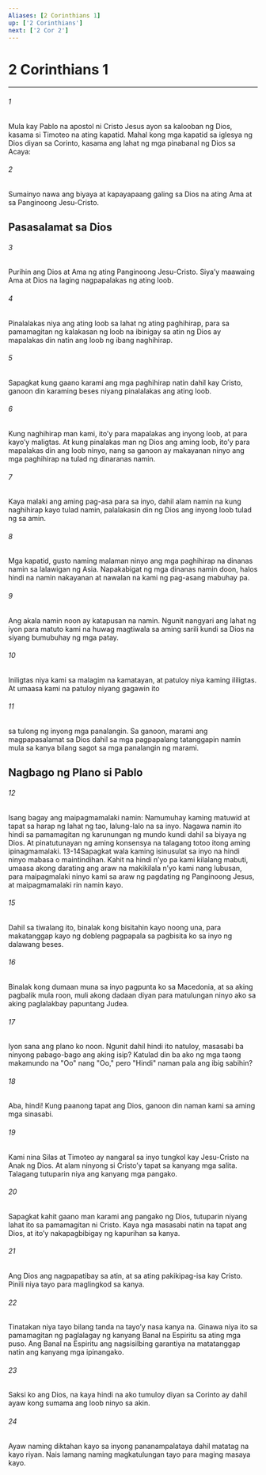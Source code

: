 ```yaml
---
Aliases: [2 Corinthians 1]
up: ['2 Corinthians']
next: ['2 Cor 2']
---
```

# 2 Corinthians 1

***






















###### 1 










Mula kay Pablo na apostol ni Cristo Jesus ayon sa kalooban ng Dios, kasama si Timoteo na ating kapatid. Mahal kong mga kapatid sa iglesya ng Dios diyan sa Corinto, kasama ang lahat ng mga pinabanal ng Dios sa Acaya: 





















###### 2 










Sumainyo nawa ang biyaya at kapayapaang galing sa Dios na ating Ama at sa Panginoong Jesu-Cristo.

## Pasasalamat sa Dios 





















###### 3 










Purihin ang Dios at Ama ng ating Panginoong Jesu-Cristo. Siyaʼy maawaing Ama at Dios na laging nagpapalakas ng ating loob. 





















###### 4 










Pinalalakas niya ang ating loob sa lahat ng ating paghihirap, para sa pamamagitan ng kalakasan ng loob na ibinigay sa atin ng Dios ay mapalakas din natin ang loob ng ibang naghihirap. 





















###### 5 










Sapagkat kung gaano karami ang mga paghihirap natin dahil kay Cristo, ganoon din karaming beses niyang pinalalakas ang ating loob. 





















###### 6 










Kung naghihirap man kami, itoʼy para mapalakas ang inyong loob, at para kayoʼy maligtas. At kung pinalakas man ng Dios ang aming loob, itoʼy para mapalakas din ang loob ninyo, nang sa ganoon ay makayanan ninyo ang mga paghihirap na tulad ng dinaranas namin. 





















###### 7 










Kaya malaki ang aming pag-asa para sa inyo, dahil alam namin na kung naghihirap kayo tulad namin, palalakasin din ng Dios ang inyong loob tulad ng sa amin. 





















###### 8 










Mga kapatid, gusto naming malaman ninyo ang mga paghihirap na dinanas namin sa lalawigan ng Asia. Napakabigat ng mga dinanas namin doon, halos hindi na namin nakayanan at nawalan na kami ng pag-asang mabuhay pa. 





















###### 9 










Ang akala namin noon ay katapusan na namin. Ngunit nangyari ang lahat ng iyon para matuto kami na huwag magtiwala sa aming sarili kundi sa Dios na siyang bumubuhay ng mga patay. 





















###### 10 










Iniligtas niya kami sa malagim na kamatayan, at patuloy niya kaming ililigtas. At umaasa kami na patuloy niyang gagawin ito 





















###### 11 










sa tulong ng inyong mga panalangin. Sa ganoon, marami ang magpapasalamat sa Dios dahil sa mga pagpapalang tatanggapin namin mula sa kanya bilang sagot sa mga panalangin ng marami.

## Nagbago ng Plano si Pablo 





















###### 12 










Isang bagay ang maipagmamalaki namin: Namumuhay kaming matuwid at tapat sa harap ng lahat ng tao, lalung-lalo na sa inyo. Nagawa namin ito hindi sa pamamagitan ng karunungan ng mundo kundi dahil sa biyaya ng Dios. At pinatutunayan ng aming konsensya na talagang totoo itong aming ipinagmamalaki. 13-14Sapagkat wala kaming isinusulat sa inyo na hindi ninyo mabasa o maintindihan. Kahit na hindi nʼyo pa kami kilalang mabuti, umaasa akong darating ang araw na makikilala nʼyo kami nang lubusan, para maipagmalaki ninyo kami sa araw ng pagdating ng Panginoong Jesus, at maipagmamalaki rin namin kayo. 





















###### 15 










Dahil sa tiwalang ito, binalak kong bisitahin kayo noong una, para makatanggap kayo ng dobleng pagpapala sa pagbisita ko sa inyo ng dalawang beses. 





















###### 16 










Binalak kong dumaan muna sa inyo pagpunta ko sa Macedonia, at sa aking pagbalik mula roon, muli akong dadaan diyan para matulungan ninyo ako sa aking paglalakbay papuntang Judea. 





















###### 17 










Iyon sana ang plano ko noon. Ngunit dahil hindi ito natuloy, masasabi ba ninyong pabago-bago ang aking isip? Katulad din ba ako ng mga taong makamundo na "Oo" nang "Oo," pero "Hindi" naman pala ang ibig sabihin? 





















###### 18 










Aba, hindi! Kung paanong tapat ang Dios, ganoon din naman kami sa aming mga sinasabi. 





















###### 19 










Kami nina Silas at Timoteo ay nangaral sa inyo tungkol kay Jesu-Cristo na Anak ng Dios. At alam ninyong si Cristoʼy tapat sa kanyang mga salita. Talagang tutuparin niya ang kanyang mga pangako. 





















###### 20 










Sapagkat kahit gaano man karami ang pangako ng Dios, tutuparin niyang lahat ito sa pamamagitan ni Cristo. Kaya nga masasabi natin na tapat ang Dios, at itoʼy nakapagbibigay ng kapurihan sa kanya. 





















###### 21 










Ang Dios ang nagpapatibay sa atin, at sa ating pakikipag-isa kay Cristo. Pinili niya tayo para maglingkod sa kanya. 





















###### 22 










Tinatakan niya tayo bilang tanda na tayoʼy nasa kanya na. Ginawa niya ito sa pamamagitan ng paglalagay ng kanyang Banal na Espiritu sa ating mga puso. Ang Banal na Espiritu ang nagsisilbing garantiya na matatanggap natin ang kanyang mga ipinangako. 





















###### 23 










Saksi ko ang Dios, na kaya hindi na ako tumuloy diyan sa Corinto ay dahil ayaw kong sumama ang loob ninyo sa akin. 





















###### 24 










Ayaw naming diktahan kayo sa inyong pananampalataya dahil matatag na kayo riyan. Nais lamang naming magkatulungan tayo para maging masaya kayo.
